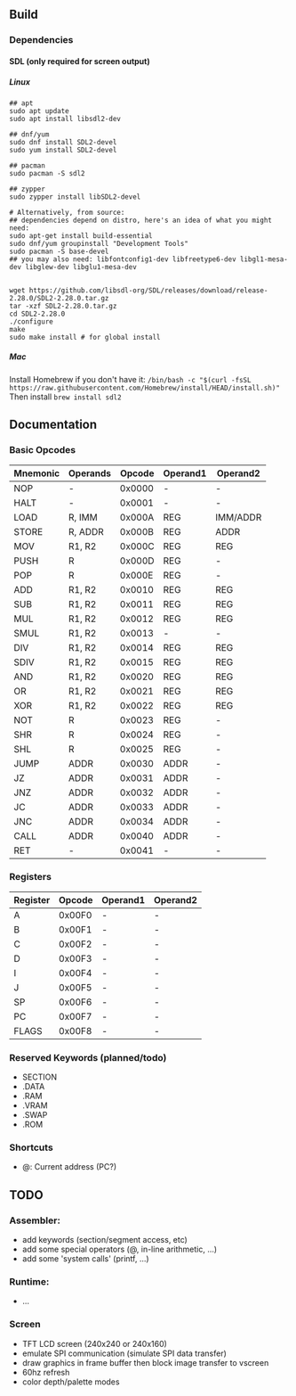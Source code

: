 ## Build
### Dependencies
#### SDL (only required for screen output)
##### Linux
```
## apt
sudo apt update
sudo apt install libsdl2-dev

## dnf/yum
sudo dnf install SDL2-devel
sudo yum install SDL2-devel

## pacman
sudo pacman -S sdl2

## zypper
sudo zypper install libSDL2-devel

# Alternatively, from source:
## dependencies depend on distro, here's an idea of what you might need:
sudo apt-get install build-essential
sudo dnf/yum groupinstall "Development Tools"
sudo pacman -S base-devel
## you may also need: libfontconfig1-dev libfreetype6-dev libgl1-mesa-dev libglew-dev libglu1-mesa-dev


wget https://github.com/libsdl-org/SDL/releases/download/release-2.28.0/SDL2-2.28.0.tar.gz
tar -xzf SDL2-2.28.0.tar.gz
cd SDL2-2.28.0
./configure
make
sudo make install # for global install
```


##### Mac
Install Homebrew if you don't have it:
`/bin/bash -c "$(curl -fsSL https://raw.githubusercontent.com/Homebrew/install/HEAD/install.sh)"`
Then install
`brew install sdl2`


## Documentation
### Basic Opcodes

| Mnemonic | Operands     | Opcode | Operand1 | Operand2 |
|----------|--------------|--------|----------|----------|
| NOP      | -            | 0x0000 | -        | -        |
| HALT     | -            | 0x0001 | -        | -        |
| LOAD     | R, IMM       | 0x000A | REG      | IMM/ADDR |
| STORE    | R, ADDR      | 0x000B | REG      | ADDR     |
| MOV      | R1, R2       | 0x000C | REG      | REG      |
| PUSH     | R            | 0x000D | REG      | -        |
| POP      | R            | 0x000E | REG      | -        |
| ADD      | R1, R2       | 0x0010 | REG      | REG      |
| SUB      | R1, R2       | 0x0011 | REG      | REG      |
| MUL      | R1, R2       | 0x0012 | REG      | REG      |
| SMUL     | R1, R2       | 0x0013 | -        | -        |
| DIV      | R1, R2       | 0x0014 | REG      | REG      |
| SDIV     | R1, R2       | 0x0015 | REG      | REG      |
| AND      | R1, R2       | 0x0020 | REG      | REG      |
| OR       | R1, R2       | 0x0021 | REG      | REG      |
| XOR      | R1, R2       | 0x0022 | REG      | REG      |
| NOT      | R            | 0x0023 | REG      | -        |
| SHR      | R            | 0x0024 | REG      | -        |
| SHL      | R            | 0x0025 | REG      | -        |
| JUMP     | ADDR         | 0x0030 | ADDR     | -        |
| JZ       | ADDR         | 0x0031 | ADDR     | -        |
| JNZ      | ADDR         | 0x0032 | ADDR     | -        |
| JC       | ADDR         | 0x0033 | ADDR     | -        |
| JNC      | ADDR         | 0x0034 | ADDR     | -        |
| CALL     | ADDR         | 0x0040 | ADDR     | -        |
| RET      | -            | 0x0041 | -        | -        |

### Registers

| Register | Opcode | Operand1 | Operand2 |
|----------|--------|----------|----------|
| A        | 0x00F0 | -        | -        |
| B        | 0x00F1 | -        | -        |
| C        | 0x00F2 | -        | -        |
| D        | 0x00F3 | -        | -        |
| I        | 0x00F4 | -        | -        |
| J        | 0x00F5 | -        | -        |
| SP       | 0x00F6 | -        | -        |
| PC       | 0x00F7 | -        | -        |
| FLAGS    | 0x00F8 | -        | -        |

### Reserved Keywords (planned/todo)

- SECTION
- .DATA
- .RAM
- .VRAM
- .SWAP
- .ROM

### Shortcuts

- @: Current address (PC?)

## TODO

### Assembler:
- add keywords (section/segment access, etc)
- add some special operators (@, in-line arithmetic, ...)
- add some 'system calls' (printf, ...)

### Runtime:
- ...

### Screen
- TFT LCD screen (240x240 or 240x160)
- emulate SPI communication (simulate SPI data transfer)
- draw graphics in frame buffer then block image transfer to vscreen
- 60hz refresh
- color depth/palette modes

